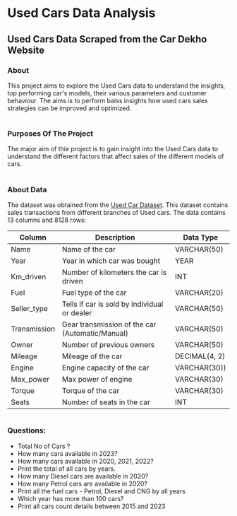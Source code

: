 # Used Cars Data Analysis
## Used Cars Data Scraped from the Car Dekho Website 

### About 
This project aims to explore the Used Cars data to understand the insights, top performing car's models, their various parameters and customer behaviour. The aims is to perform baiss insights how used cars sales strategies can be improved and optimized. 

#
### Purposes Of The Project
The major aim of thie project is to gain insight into the Used Cars data to understand the different factors that affect sales of the different models of cars.

#
### About Data
The dataset was obtained from the [Used Car Dataset](https://drive.google.com/file/d/1MPKiAUKdr1riZ5N_P_qyapXCcb5Jhih_/view). This dataset contains sales transactions from different branches of Used cars. The data contains 13 columns and 8128 rows:

| Column | Description	| Data Type |
| ------------- | ------------- | ------------- |
|Name | Name of the car| VARCHAR(50) |
|Year  | Year in which car was bought | YEAR |
|Km_driven | Number of kilometers the car is driven | INT|
|Fuel | Fuel type of the car | VARCHAR(20) |
|Seller_type | Tells if car is sold by individual or dealer | VARCHAR(50) |
|Transmission | Gear transmission of the car (Automatic/Manual) | VARCHAR(50) |
|Owner | Number of previous owners | VARCHAR(50) |
|Mileage |Mileage of the car | DECIMAL(4, 2) |
|Engine | Engine capacity of the car | VARCHAR(30)) |
|Max_power | Max power of engine | VARCHAR(30) |
|Torque | Torque of the car | VARCHAR(30) |
|Seats | Number of seats in the car | INT |


# 
### Questions:
- Total No of Cars ?
- How many cars available in 2023?
- How many cars available in 2020, 2021, 2022?
- Print the total of all cars by years.
- How many Diesel cars are available in 2020?
- How many Petrol cars are available in 2020?
- Print all the fuel cars - Petrol, Diesel and CNG by all years
- Which year has more than 100 cars?
- Print all cars count details between 2015 and 2023
